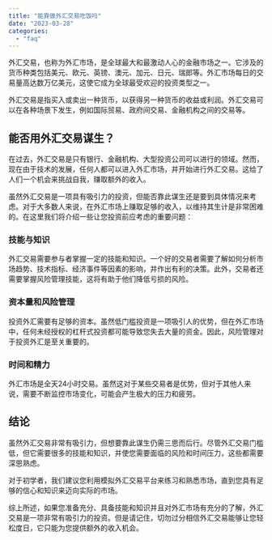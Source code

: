 ```yaml
---
title: "能靠做外汇交易吃饭吗"
date: "2023-03-28"
categories: 
  - "faq"
---
```


外汇交易，也称为外汇市场，是全球最大和最激动人心的金融市场之一。它涉及的货币种类包括美元、欧元、英镑、澳元、加元、日元、瑞郎等。外汇市场每日的交易量高达数万亿美元，这使它成为全球最受欢迎的投资类型之一。

外汇交易是指买入或卖出一种货币，以获得另一种货币的收益或利润。外汇交易可以在各种场景下发生，例如国际贸易、政府间交易、金融机构之间的交易等。

## 能否用外汇交易谋生？

在过去，外汇交易是只有银行、金融机构、大型投资公司可以进行的领域。然而，现在由于技术的发展，任何人都可以进入外汇市场，并开始进行外汇交易。这给了人们一个机会来挑战自我，赚取额外的收入。

虽然外汇交易是一项具有吸引力的投资，但能否靠此谋生还是要到具体情况来考虑。对于大多数人来说，在外汇市场上赚取足够的收入，以维持其生计是非常困难的。在这里我们将介绍一些让您投资前应考虑的重要问题：

### 技能与知识

外汇交易需要参与者掌握一定的技能和知识。一个好的交易者需要了解如何分析市场趋势、技术指标、经济事件等因素的影响，并作出有利的决策。此外，交易者还需要掌握风险管理技能，这将有助于他们降低亏损的风险。

### 资本量和风险管理

投资外汇需要有足够的资本。虽然低门槛投资是一项吸引人的优势，但在外汇市场中，任何未经授权的杠杆式投资都可能导致您失去大量的资金。因此，风险管理对于投资外汇是至关重要的。

### 时间和精力

外汇市场是全天24小时交易。虽然这对于某些交易者是优势，但对于其他人来说，需要不断监控市场变化，可能会产生极大的压力和疲劳。

## 结论

虽然外汇交易非常有吸引力，但想要靠此谋生仍需三思而后行。尽管外汇交易门槛低，但它需要很多的技能和知识，并使您需要面临的风险和时间压力，这些都需要深思熟虑。

对于初学者，我们建议您利用模拟外汇交易平台来练习和熟悉市场，直到您具有足够的信心和知识来迈向实际的市场。

综上所述，如果您准备充分、具备技能和知识并且对外汇市场有充分的了解，外汇交易是一项非常有吸引力的投资。但是请记住，切勿过分相信外汇交易能够让您轻松度日，它只能为您提供额外的收入机会。
